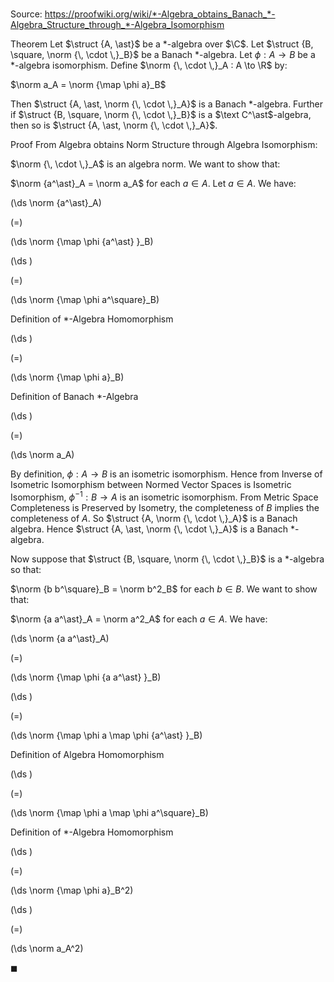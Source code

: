 # 

Source: https://proofwiki.org/wiki/*-Algebra_obtains_Banach_*-Algebra_Structure_through_*-Algebra_Isomorphism

Theorem
Let $\struct {A, \ast}$ be a $\ast$-algebra over $\C$.
Let $\struct {B, \square, \norm {\, \cdot \,}_B}$ be a Banach $\ast$-algebra.
Let $\phi : A \to B$ be a $\ast$-algebra isomorphism. 
Define $\norm {\, \cdot \,}_A : A \to \R$ by:

$\norm a_A = \norm {\map \phi a}_B$

Then $\struct {A, \ast, \norm {\, \cdot \,}_A}$ is a Banach $\ast$-algebra.
Further if $\struct {B, \square, \norm {\, \cdot \,}_B}$ is a $\text C^\ast$-algebra, then so is $\struct {A, \ast, \norm {\, \cdot \,}_A}$.


Proof
From Algebra obtains Norm Structure through Algebra Isomorphism:

$\norm {\, \cdot \,}_A$ is an algebra norm.
We want to show that:

$\norm {a^\ast}_A = \norm a_A$
for each $a \in A$. 
Let $a \in A$.
We have:














\(\ds \norm {a^\ast}_A\)

\(=\)







\(\ds \norm {\map \phi {a^\ast} }_B\)




















\(\ds \)

\(=\)







\(\ds \norm {\map \phi a^\square}_B\)





Definition of *-Algebra Homomorphism














\(\ds \)

\(=\)







\(\ds \norm {\map \phi a}_B\)





Definition of Banach *-Algebra














\(\ds \)

\(=\)







\(\ds \norm a_A\)









By definition, $\phi : A \to B$ is an isometric isomorphism.
Hence from Inverse of Isometric Isomorphism between Normed Vector Spaces is Isometric Isomorphism, $\phi^{-1} : B \to A$ is an isometric isomorphism.
From Metric Space Completeness is Preserved by Isometry, the completeness of $B$ implies the completeness of $A$.
So $\struct {A, \norm {\, \cdot \,}_A}$ is a Banach algebra.
Hence $\struct {A, \ast, \norm {\, \cdot \,}_A}$ is a Banach $\ast$-algebra.

Now suppose that $\struct {B, \square, \norm {\, \cdot \,}_B}$ is a $\ast$-algebra so that:

$\norm {b b^\square}_B = \norm b^2_B$
for each $b \in B$.
We want to show that:

$\norm {a a^\ast}_A = \norm a^2_A$
for each $a \in A$.
We have:














\(\ds \norm {a a^\ast}_A\)

\(=\)







\(\ds \norm {\map \phi {a a^\ast} }_B\)




















\(\ds \)

\(=\)







\(\ds \norm {\map \phi a \map \phi {a^\ast} }_B\)





Definition of Algebra Homomorphism














\(\ds \)

\(=\)







\(\ds \norm {\map \phi a \map \phi a^\square}_B\)





Definition of *-Algebra Homomorphism














\(\ds \)

\(=\)







\(\ds \norm {\map \phi a}_B^2\)




















\(\ds \)

\(=\)







\(\ds \norm a_A^2\)









$\blacksquare$





